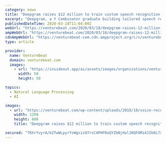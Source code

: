 ```yaml
---
category: news
title: "Deepgram raises $12 million to train custom speech recognition models for businesses"
excerpt: "Deepgram, a Y Combinator graduate building tailored speech recognition models, today announced it has raised $12 million in series A financing. CEO and cofounder Scott Stephenson says the proceeds will bolster the development of Deepgram’s platform, which helps enterprises to process meeting, call, and presentation recordings. If all goes ..."
publishedDateTime: 2020-03-18T11:04:00Z
webUrl: "https://venturebeat.com/2020/03/18/deepgram-raises-12-million-to-train-custom-speech-recognition-models-for-businesses/"
ampWebUrl: "https://venturebeat.com/2020/03/18/deepgram-raises-12-million-to-train-custom-speech-recognition-models-for-businesses/amp/"
cdnAmpWebUrl: "https://venturebeat-com.cdn.ampproject.org/c/s/venturebeat.com/2020/03/18/deepgram-raises-12-million-to-train-custom-speech-recognition-models-for-businesses/amp/"
type: article

provider:
  name: VentureBeat
  domain: venturebeat.com
  images:
    - url: "https://insideout.app/ai/assets/images/organizations/venturebeat.com-50x50.jpg"
      width: 50
      height: 50

topics:
  - Natural Language Processing
  - AI

images:
  - url: "https://venturebeat.com/wp-content/uploads/2018/10/voice-recognition.shutterstock_10831770921-e1584378309976.jpg?fit=1200%2C600&strip=all"
    width: 1200
    height: 600
    title: "Deepgram raises $12 million to train custom speech recognition models for businesses"

secured: "TKhrYvyrA/kZfwWLpyrYsWgsis97rxC4PHFRoQYZbNjHal1RQFOMz4JIk6L7XdnnRmRG600h2kFaOkKYEMqbOZTRNHKoFNFZNP8Ssn13MFoFllI0ayIK/NPyB+R08EHkMMN1aCyBneOfaAyqztXsPD1p8v3De4gvMgJkfxRBS+rMCiftp9gMfGPth7YqeXGoYsUJwbJw9EV4jRmxe39+IK1/A02lbSxB5hoDyBFjha2m9IULlMzQpDQyoxfOx5sRYRHxWsu45uwJN7ADVsGVD1pJ0H03jBBgdLJpc9vLQDXMUc05KS0UFhIh7PAavOvq0mStHxTOLUv7t+qvSDZDyiHCc6qCdN4nu36E3kIhdM406B0cf7yt9qP/BJDunr6AiV6P2PCEvT3lEYU0dMmfaPIxJpl4iqVFr16KJg4W6vpxjCxdFsH9NSDUwY9qRouOSS06bQHaGsiHfkgI8DXbsHJHUclJJFsfcj7vpDL9FRI=;L4buZWyyTm2jjspbUQjenw=="
---
```



